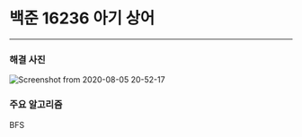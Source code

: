 # 백준 16236 아기 상어

---

### 해결 사진

![Screenshot from 2020-08-05 20-52-17](https://user-images.githubusercontent.com/48646456/89410320-7949d180-d75e-11ea-8e20-06a641f7765f.png)



### 주요 알고리즘

BFS